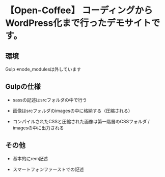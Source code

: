# 【Open-Coffee】 コーディングからWordPress化まで行ったデモサイトです。

## 環境
Gulp
※node_modulesは外しています

## Gulpの仕様
- sassの記述はsrcフォルダの中で行う

- 画像はsrcフォルダのimagesの中に格納する（圧縮される）

- コンパイルされたCSSと圧縮された画像は第一階層のCSSフォルダ / imagesの中に出力される

## その他
- 基本的にrem記述

- スマートフォンファーストでの記述

